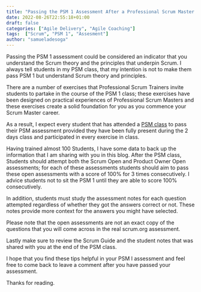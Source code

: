 ```yaml
---
title: "Passing the PSM 1 Assessment After a Professional Scrum Master Class"
date: 2022-08-26T22:55:18+01:00
draft: false
categories: ["Agile Delivery", "Agile Coaching"]
tags:  ["Scrum", "PSM 1", "Assesment"]
author: "samueladesoga"
---
```


Passing the PSM 1 assessment could be considered an indicator that you understand the Scrum theory and the principles that underpin Scrum. I always tell students in my PSM class, that my intention is not to make them pass PSM 1 but understand Scrum theory and principles.

There are a number of exercises that Professional Scrum Trainers invite students to partake in the course of the PSM 1 class; these exercises have been designed on practical experiences of Professional Scrum Masters and these exercises create a solid foundation for you as you commence your Scrum Master career.

As a result, I expect every student that has attended a [PSM class](https://www.valuehut.co/services/training/professional-scrum-master) to pass their PSM assessment provided they have been fully present during the 2 days class and participated in every exercise in class.

Having trained almost 100 Students, I have some data to back up the information that I am sharing with you in this blog. After the PSM class, Students should attempt both the Scrum Open and Product Owner Open assessments; for each of these assessments students should aim to pass these open assessments with a score of 100% for 3 times consecutively. I advice students not to sit the PSM 1 until they are able to score 100% consecutively.

In addition, students must study the assessment notes for each question attempted regardless of whether they got the answers correct or not. These notes provide more context for the answers you might have selected.

Please note that the open assessments are not an exact copy of the questions that you will come across in the real scrum.org assessment.

Lastly make sure to review the Scrum Guide and the student notes that was shared with you at the end of the PSM class.

I hope that you find these tips helpful in your PSM I assessment and feel free to come back to leave a comment after you have passed your assessment.

Thanks for reading.